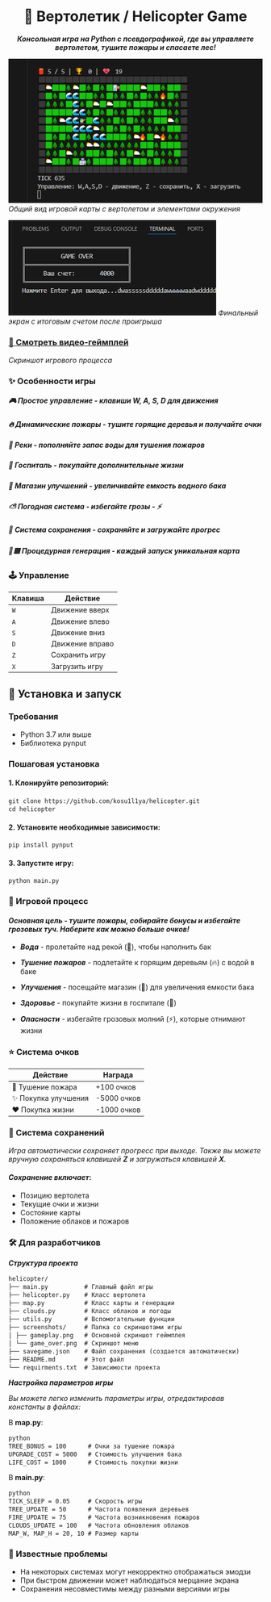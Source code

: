 <div align="center">

# 🚁 Вертолетик / Helicopter Game

_**Консольная игра на Python с псевдографикой, где вы управляете вертолетом, тушите пожары и спасаете лес!**_
</div>

_![Геймплей игры](screenshots/gameplay.png)_
*Общий вид игровой карты с вертолетом и элементами окружения*

_![Экран завершения игры](screenshots/game_over.png)_
*Финальный экран с итоговым счетом после проигрыша*

### [ 🎥 Смотреть видео-геймплей](https://disk.yandex.ru/i/RuIpCTdt8FFiTA)

_Скриншот игрового процесса_

### ✨ Особенности игры

##### 🎮 _Простое управление_ - клавиши W, A, S, D для движения

##### 🔥 *Динамические пожары* - тушите горящие деревья и получайте очки

##### 🌊 *Реки* - пополняйте запас воды для тушения пожаров

##### 🏥 *Госпиталь* - покупайте дополнительные жизни

##### 🏪 *Магазин улучшений* - увеличивайте емкость водного бака

##### ⛅ *Погодная система* - избегайте грозы - ⚡

##### 💾 *Система сохранения* - сохраняйте и загружайте прогрес 

##### 🌲🟩 *Процедурная генерация* - каждый запуск уникальная карта

### 🕹️ Управление

|Клавиша| Действие |
|---------|----------|
| `W` | Движение вверх |
| `A` | Движение влево |
| `S` | Движение вниз |
| `D` | Движение вправо |
| `Z` | Сохранить игру |
| `X` | Загрузить игру |

## 🚀 Установка и запуск
### Требования
* Python 3.7 или выше
* Библиотека pynput
### Пошаговая установка
#### 1. Клонируйте репозиторий:
```
git clone https://github.com/kosu1l1ya/helicopter.git
cd helicopter
```
#### 2.  Установите необходимые зависимости:
```
pip install pynput
```
#### 3. Запустите игру:
```
python main.py
```

### 🎯 Игровой процесс
#### _Основная цель - тушите пожары, собирайте бонусы и избегайте грозовых туч. Наберите как можно больше очков!_

* _**Вода**_ - пролетайте над рекой (🌊), чтобы наполнить бак

* _**Тушение пожаров**_ - подлетайте к горящим деревьям (🔥) с водой в баке

* _**Улучшения**_ - посещайте магазин (🏪) для увеличения емкости бака

* _**Здоровье**_ - покупайте жизни в госпитале (🏥)

* _**Опасности**_ - избегайте грозовых молний (⚡), которые отнимают жизни

### ⭐ Система очков

| Действие | Награда |
|----------|---------|
| 🧯 Тушение пожара | +100 очков |
| ✨ Покупка улучшения | -5000 очков |
| ❤️ Покупка жизни | -1000 очков |

### 💾 Система сохранений

*Игра автоматически сохраняет прогресс при выходе. Также вы можете вручную сохраняться клавишей __Z__ и загружаться клавишей __X__.*

#### _Сохранение включает_:
* Позицию вертолета
* Текущие очки и жизни
* Состояние карты
* Положение облаков и пожаров

### 🛠️ Для разработчиков
_**Структура проекта**_

```
helicopter/
├── main.py          # Главный файл игры
├── helicopter.py    # Класс вертолета
├── map.py           # Класс карты и генерации
├── clouds.py        # Класс облаков и погоды
├── utils.py         # Вспомогательные функции
├── screenshots/     # Папка со скриншотами игры
│ ├── gameplay.png   # Основной скриншот геймплея
│ └── game_over.png  # Скриншот меню
├── savegame.json    # Файл сохранения (создается автоматически)
├── README.md        # Этот файл
└── requirments.txt  # Зависимости проекта
```

_**Настройка параметров игры**_

_Вы можете легко изменить параметры игры, отредактировав константы в файлах:_

В  **map.py**:
```
python
TREE_BONUS = 100      # Очки за тушение пожара
UPGRADE_COST = 5000   # Стоимость улучшения бака
LIFE_COST = 1000      # Стоимость покупки жизни
```
В  **main.py**:
```
python
TICK_SLEEP = 0.05     # Скорость игры
TREE_UPDATE = 50      # Частота появления деревьев
FIRE_UPDATE = 75      # Частота возникновения пожаров
CLOUDS_UPDATE = 100   # Частота обновления облаков
MAP_W, MAP_H = 20, 10 # Размер карты
```

### 🐛 Известные проблемы
* На некоторых системах могут некорректно отображаться эмодзи
* При быстром движении может наблюдаться мерцание экрана
* Сохранения несовместимы между разными версиями игры
